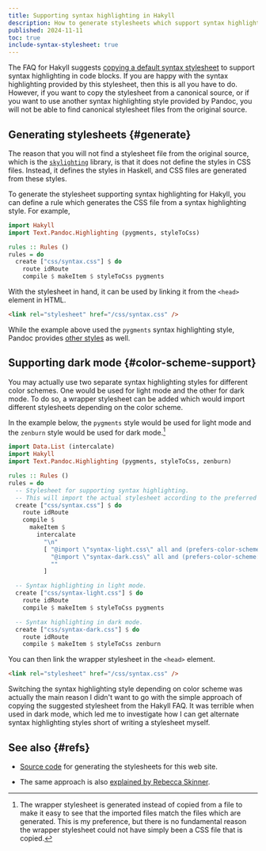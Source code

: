 ```yaml
---
title: Supporting syntax highlighting in Hakyll
description: How to generate stylesheets which support syntax highlighting provided by Hakyll through Pandoc.
published: 2024-11-11
toc: true
include-syntax-stylesheet: true
---
```


The FAQ for Hakyll suggests [copying a default syntax stylesheet][hakyll-syntax-suggestion]
to support syntax highlighting in code blocks.  If you are happy with the syntax highlighting
provided by this stylesheet, then this is all you have to do.
However, if you want to copy the stylesheet from a canonical source,
or if you want to use another syntax highlighting style provided by Pandoc,
you will not be able to find canonical stylesheet files from the original source.

[hakyll-syntax-suggestion]: https://jaspervdj.be/hakyll/tutorials/faq.html#does-hakyll-support-syntax-highlighting

## Generating stylesheets {#generate}

The reason that you will not find a stylesheet file from the original source,
which is the [`skylighting`] library, is that it does not define the styles
in CSS files.  Instead, it defines the styles in Haskell, and CSS files
are generated from these styles.

[`skylighting`]: https://github.com/jgm/skylighting

To generate the stylesheet supporting syntax highlighting for Hakyll,
you can define a rule which generates the CSS file
from a syntax highlighting style.  For example,

```haskell
import Hakyll
import Text.Pandoc.Highlighting (pygments, styleToCss)

rules :: Rules ()
rules = do
  create ["css/syntax.css"] $ do
    route idRoute
    compile $ makeItem $ styleToCss pygments
```

With the stylesheet in hand, it can be used by linking it from the
`<head>` element in HTML.

```html
<link rel="stylesheet" href="/css/syntax.css" />
```

While the example above used the `pygments` syntax highlighting style,
Pandoc provides [other styles][pandoc-syntax-styles] as well.

[pandoc-syntax-styles]: https://hackage.haskell.org/package/pandoc-3.5/docs/Text-Pandoc-Highlighting.html#g:5

## Supporting dark mode {#color-scheme-support}

You may actually use two separate syntax highlighting styles for different color schemes.
One would be used for light mode and the other for dark mode.
To do so, a wrapper stylesheet can be added which would import
different stylesheets depending on the color scheme.

In the example below, the `pygments` style would be used for light mode
and the `zenburn` style would be used for dark mode.[^wrapper-stylesheet]

[^wrapper-stylesheet]: The wrapper stylesheet is generated instead of
  copied from a file to make it easy to see that the imported files match
  the files which are generated.
  This is my preference, but there is no fundamental reason the wrapper
  stylesheet could not have simply been a CSS file that is copied.

```haskell
import Data.List (intercalate)
import Hakyll
import Text.Pandoc.Highlighting (pygments, styleToCss, zenburn)

rules :: Rules ()
rules = do
  -- Stylesheet for supporting syntax highlighting.
  -- This will import the actual stylesheet according to the preferred color scheme.
  create ["css/syntax.css"] $ do
    route idRoute
    compile $
      makeItem $
        intercalate
          "\n"
          [ "@import \"syntax-light.css\" all and (prefers-color-scheme: light);",
            "@import \"syntax-dark.css\" all and (prefers-color-scheme: dark);",
            ""
          ]

  -- Syntax highlighting in light mode.
  create ["css/syntax-light.css"] $ do
    route idRoute
    compile $ makeItem $ styleToCss pygments

  -- Syntax highlighting in dark mode.
  create ["css/syntax-dark.css"] $ do
    route idRoute
    compile $ makeItem $ styleToCss zenburn
```

You can then link the wrapper stylesheet in the `<head>` element.

```html
<link rel="stylesheet" href="/css/syntax.css" />
```

Switching the syntax highlighting style depending on color scheme was actually
the main reason I didn't want to go with the simple approach of copying the
suggested stylesheet from the Hakyll FAQ.  It was terrible when used in dark mode,
which led me to investigate how I can get alternate syntax highlighting styles
short of writing a stylesheet myself.

## See also {#refs}

*   [Source code] for generating the stylesheets for this web site.

*   The same approach is also [explained by Rebecca Skinner][rskinner].

[Source code]: https://github.com/chungyc/site-personal/blob/main/src/Web/Site/Rules/Stylesheet.hs

[rskinner]: https://rebeccaskinner.net/posts/2021-01-31-hakyll-syntax-highlighting.html

